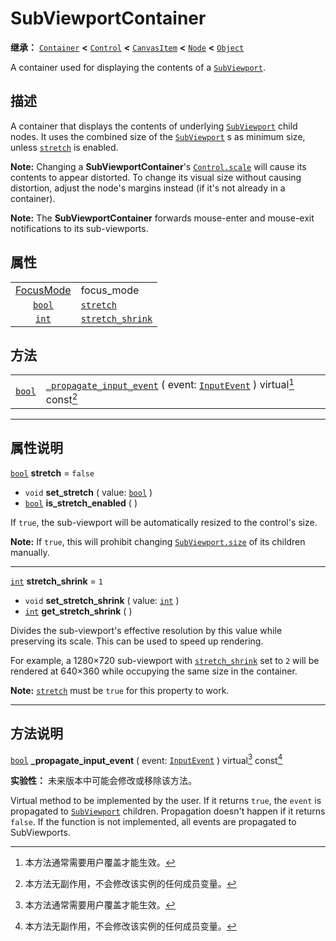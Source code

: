 <!-- ⚠ 请勿编辑本文件 ⚠ -->
<!-- 本文档使用脚本从 WeDot 引擎源码仓库生成。 -->
<!-- 生成脚本：https://github.com/WeDot-Engine/WeDot/tree/4.3/doc/tools/make_md.py； -->
<!-- 原文件：https://github.com/WeDot-Engine/WeDot/tree/4.3/doc/classes/SubViewportContainer.xml。 -->

<div id="_class_subviewportcontainer"></div>

# SubViewportContainer

**继承：** [`Container`](class_container.md) **<** [`Control`](class_control.md) **<** [`CanvasItem`](class_canvasitem.md) **<** [`Node`](class_node.md) **<** [`Object`](class_object.md)

A container used for displaying the contents of a [`SubViewport`](class_subviewport.md).

## 描述

A container that displays the contents of underlying [`SubViewport`](class_subviewport.md) child nodes. It uses the combined size of the [`SubViewport`](class_subviewport.md) s as minimum size, unless [`stretch`](class_subviewportcontainer.md#class_subviewportcontainer_property_stretch) is enabled.

 **Note:** Changing a **SubViewportContainer**'s [`Control.scale`](class_control.md#class_control_property_scale) will cause its contents to appear distorted. To change its visual size without causing distortion, adjust the node's margins instead (if it's not already in a container).

 **Note:** The **SubViewportContainer** forwards mouse-enter and mouse-exit notifications to its sub-viewports.

## 属性

|||
|:-:|:--|
| [FocusMode](#enum_control_focusmode) | focus_mode                                                                                           | ``1`` (overrides [`Control`](class_control.md#class_control_property_focus_mode)) |
| [`bool`](class_bool.md)              | [`stretch`](class_subviewportcontainer.md#class_subviewportcontainer_property_stretch)               | ``false``                                                                         |
| [`int`](class_int.md)                | [`stretch_shrink`](class_subviewportcontainer.md#class_subviewportcontainer_property_stretch_shrink) | ``1``                                                                             |

## 方法

|||
|:-:|:--|
| [`bool`](class_bool.md) | [`_propagate_input_event`](class_subviewportcontainer.md#class_subviewportcontainer_private_method__propagate_input_event) ( event: [`InputEvent`](class_inputevent.md) ) virtual[^virtual] const[^const] |

<!-- rst-class:: classref-section-separator -->

---

## 属性说明

<div id="_class_subviewportcontainer_property_stretch"></div>

[`bool`](class_bool.md) **stretch** = ``false`` <div id="class_subviewportcontainer_property_stretch"></div>

- `void` **set_stretch** ( value: [`bool`](class_bool.md) )
- [`bool`](class_bool.md) **is_stretch_enabled** ( )

If `true`, the sub-viewport will be automatically resized to the control's size.

 **Note:** If `true`, this will prohibit changing [`SubViewport.size`](class_subviewport.md#class_subviewport_property_size) of its children manually.

<!-- rst-class:: classref-item-separator -->

---

<div id="_class_subviewportcontainer_property_stretch_shrink"></div>

[`int`](class_int.md) **stretch_shrink** = ``1`` <div id="class_subviewportcontainer_property_stretch_shrink"></div>

- `void` **set_stretch_shrink** ( value: [`int`](class_int.md) )
- [`int`](class_int.md) **get_stretch_shrink** ( )

Divides the sub-viewport's effective resolution by this value while preserving its scale. This can be used to speed up rendering.

For example, a 1280×720 sub-viewport with [`stretch_shrink`](class_subviewportcontainer.md#class_subviewportcontainer_property_stretch_shrink) set to `2` will be rendered at 640×360 while occupying the same size in the container.

 **Note:** [`stretch`](class_subviewportcontainer.md#class_subviewportcontainer_property_stretch) must be `true` for this property to work.

<!-- rst-class:: classref-section-separator -->

---

## 方法说明

<div id="_class_subviewportcontainer_private_method__propagate_input_event"></div>

[`bool`](class_bool.md) **_propagate_input_event** ( event: [`InputEvent`](class_inputevent.md) ) virtual[^virtual] const[^const]<div id="class_subviewportcontainer_private_method__propagate_input_event"></div>

**实验性：** 未来版本中可能会修改或移除该方法。

Virtual method to be implemented by the user. If it returns `true`, the `event` is propagated to [`SubViewport`](class_subviewport.md) children. Propagation doesn't happen if it returns `false`. If the function is not implemented, all events are propagated to SubViewports.

[^virtual]: 本方法通常需要用户覆盖才能生效。
[^const]: 本方法无副作用，不会修改该实例的任何成员变量。
[^vararg]: 本方法除了能接受在此处描述的参数外，还能够继续接受任意数量的参数。
[^constructor]: 本方法用于构造某个类型。
[^static]: 调用本方法无需实例，可直接使用类名进行调用。
[^operator]: 本方法描述的是使用本类型作为左操作数的有效运算符。
[^bitfield]: 这个值是由下列位标志构成位掩码的整数。
[^void]: 无返回值。
